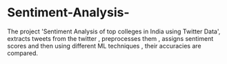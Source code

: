 # Sentiment-Analysis-
The project 'Sentiment Analysis of top colleges in India using Twitter Data',  extracts tweets from the twitter , preprocesses them , assigns sentiment scores and then using different ML techniques , their accuracies are compared. 

